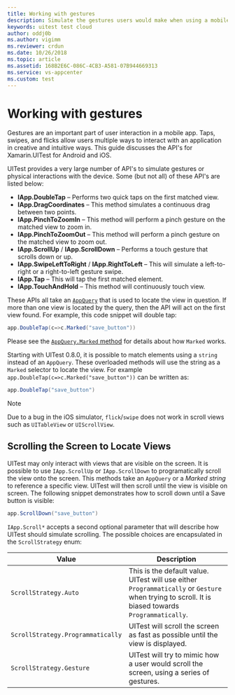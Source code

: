 ```yaml
---
title: Working with gestures
description: Simulate the gestures users would make when using a mobile app.
keywords: uitest test cloud
author: oddj0b
ms.author: vigimm
ms.reviewer: crdun
ms.date: 10/26/2018
ms.topic: article
ms.assetid: 168B2E6C-086C-4CB3-A581-07B944669313
ms.service: vs-appcenter
ms.custom: test
---
```


# Working with gestures

Gestures are an important part of user interaction in a mobile app. Taps, swipes, and flicks allow users multiple ways to interact with an application in creative and intuitive ways. This guide discusses the API's for Xamarin.UITest for Android and iOS. 

UITest provides a very large number of API's to simulate gestures or physical interactions with the device. Some (but not all) of these API's are listed below:

* **IApp.DoubleTap** &ndash; Performs two quick taps on the first matched view.
* **IApp.DragCoordinates** &ndash; This method simulates a continuous drag between two points.
* **IApp.PinchToZoomIn** &ndash; This method will perform a pinch gesture on the matched view to zoom in.
* **IApp.PinchToZoomOut** &ndash; This method will perform a pinch gesture on the matched view to zoom out.
* **IApp.ScrollUp** / **IApp.ScrollDown** &ndash; Performs a touch gesture that scrolls down or up.
* **IApp.SwipeLeftToRight** / **IApp.RightToLeft** &ndash; This will simulate a left-to-right or a right-to-left gesture swipe.
* **IApp.Tap** &ndash; This will tap the first matched element.
* **IApp.TouchAndHold** &ndash; This method will continuously touch view.

These APIs all take an [`AppQuery`](https://developer.xamarin.com/api/type/Xamarin.UITest.Queries.AppQuery/) that is used to locate the view in question. If more than one view is located by the query, then the API will act on the first view found. For example, this code snippet will double tap:

```csharp
app.DoubleTap(c=>c.Marked("save_button"))
```

Please see the [`AppQuery.Marked` method](https://developer.xamarin.com/api/type/Xamarin.UITest.Queries.AppQuery/) for details about how `Marked` works.

Starting with UITest 0.8.0, it is possible to match elements using a `string` instead of an `AppQuery`. These overloaded methods will use the string as a `Marked` selector to locate the view. For example `app.DoubleTap(c=>c.Marked("save_button"))` can be written as:

```csharp
app.DoubleTap("save_button")
```

> [!NOTE]
> Due to a bug in the iOS simulator, `flick`/`swipe` does not work in scroll views such as `UITableView` or `UIScrollView`.

## Scrolling the Screen to Locate Views

UITest may only interact with views that are visible on the screen. It is possible to use `IApp.ScrollUp` or `IApp.ScrollDown` to programatically scroll the view onto the screen. This methods take an `AppQuery` or a *Marked string* to reference a specific view. UITest will then scroll until the view is visible on screen. The following snippet demonstrates how to scroll down until a Save button is visible:

```csharp
app.ScrollDown("save_button")
``` 

`IApp.Scroll*` accepts a second optional parameter that will describe how UITest should simulate scrolling. The possible choices are encapsulated in the `ScrollStrategy` enum:



| Value  | Description |
|---|---|
| `ScrollStrategy.Auto`  | This is the default value. UITest will use either `Programmatically` or `Gesture` when trying to scroll. It is biased towards `Programmatically`. |
| `ScrollStrategy.Programmatically` | UITest will scroll the screen as fast as possible until the view is displayed. |
| `ScrollStrategy.Gesture` | UITest will try to mimic how a user would scroll the screen, using a series of gestures. |

